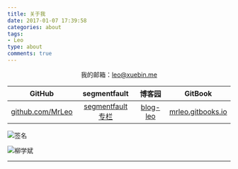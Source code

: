 ```yaml
---
title: 关于我
date: 2017-01-07 17:39:58
categories: about
tags: 
- Leo
type: about
comments: true
---
```


<p style="text-align: center;">我的邮箱：<a href="mailto:leo@xuebin.me">leo@xuebin.me</a></p>

|                    GitHub                    |                       segmentfault                        |                   博客园                    |                            GitBook                            |
| :------------------------------------------: | :-------------------------------------------------------: | :-----------------------------------------: | :-----------------------------------------------------------: |
| [github.com/MrLeo](https://github.com/MrLeo) | [segmentfault 专栏](https://segmentfault.com/blog/mr-leo) | [blog-leo](http://www.cnblogs.com/blog-leo) | [mrleo.gitbooks.io](https://mrleo.gitbooks.io/books/content/) |

![签名](http://o8taa43yk.bkt.clouddn.com/1483938241877.JPG)

![柳学斌](http://o8taa43yk.bkt.clouddn.com/xuebin.JPG)

---

